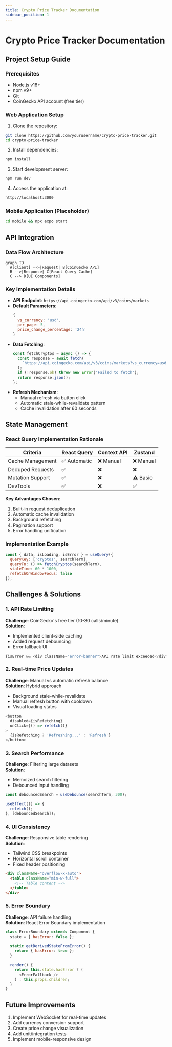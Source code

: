 ```yaml
---
title: Crypto Price Tracker Documentation
sidebar_position: 1
---
```


# Crypto Price Tracker Documentation

## Project Setup Guide

### Prerequisites
- Node.js v18+
- npm v9+
- Git
- CoinGecko API account (free tier)

### Web Application Setup
1. Clone the repository:
```bash
git clone https://github.com/yourusername/crypto-price-tracker.git
cd crypto-price-tracker
```

2. Install dependencies:
```bash
npm install
```

3. Start development server:
```bash
npm run dev
```

4. Access the application at:
```bash
http://localhost:3000
```

### Mobile Application (Placeholder)
```bash
cd mobile && npx expo start
```

## API Integration

### Data Flow Architecture
```mermaid
graph TD
  A[Client] -->|Request| B[CoinGecko API]
  B -->|Response| C[React Query Cache]
  C --> D[UI Components]
```

### Key Implementation Details
- **API Endpoint**: `https://api.coingecko.com/api/v3/coins/markets`
- **Default Parameters**:
  ```javascript
  {
    vs_currency: 'usd',
    per_page: 5,
    price_change_percentage: '24h'
  }
  ```
- **Data Fetching**:
  ```javascript
  const fetchCryptos = async () => {
    const response = await fetch(
      `https://api.coingecko.com/api/v3/coins/markets?vs_currency=usd&per_page=5`
    );
    if (!response.ok) throw new Error('Failed to fetch');
    return response.json();
  };
  ```
- **Refresh Mechanism**:
  - Manual refresh via button click
  - Automatic stale-while-revalidate pattern
  - Cache invalidation after 60 seconds

## State Management

### React Query Implementation Rationale
| Criteria        | React Query | Context API | Zustand |
|-----------------|-------------|-------------|---------|
| Cache Management| ✅ Automatic | ❌ Manual    | ❌ Manual |
| Deduped Requests| ✅           | ❌           | ❌       |
| Mutation Support| ✅           | ❌           | ⚠️ Basic |
| DevTools        | ✅           | ❌           | ✅       |

**Key Advantages Chosen**:
1. Built-in request deduplication
2. Automatic cache invalidation
3. Background refetching
4. Pagination support
5. Error handling unification

### Implementation Example
```javascript
const { data, isLoading, isError } = useQuery({
  queryKey: ['cryptos', searchTerm],
  queryFn: () => fetchCryptos(searchTerm),
  staleTime: 60 * 1000,
  refetchOnWindowFocus: false
});
```

## Challenges & Solutions

### 1. API Rate Limiting
**Challenge**: CoinGecko's free tier (10-30 calls/minute)  
**Solution**:
- Implemented client-side caching
- Added request debouncing
- Error fallback UI
```javascript
{isError && <div className="error-banner">API rate limit exceeded</div>}
```

### 2. Real-time Price Updates
**Challenge**: Manual vs automatic refresh balance  
**Solution**: Hybrid approach
- Background stale-while-revalidate
- Manual refresh button with cooldown
- Visual loading states
```javascript
<button 
  disabled={isRefetching}
  onClick={() => refetch()}
>
  {isRefetching ? 'Refreshing...' : 'Refresh'}
</button>
```

### 3. Search Performance
**Challenge**: Filtering large datasets  
**Solution**:
- Memoized search filtering
- Debounced input handling
```javascript
const debouncedSearch = useDebounce(searchTerm, 300);

useEffect(() => {
  refetch();
}, [debouncedSearch]);
```

### 4. UI Consistency
**Challenge**: Responsive table rendering  
**Solution**:
- Tailwind CSS breakpoints
- Horizontal scroll container
- Fixed header positioning
```html
<div className="overflow-x-auto">
  <table className="min-w-full">
    <!-- Table content -->
  </table>
</div>
```

### 5. Error Boundary
**Challenge**: API failure handling  
**Solution**: React Error Boundary implementation
```javascript
class ErrorBoundary extends Component {
  state = { hasError: false };
  
  static getDerivedStateFromError() {
    return { hasError: true };
  }

  render() {
    return this.state.hasError ? (
      <ErrorFallback />
    ) : this.props.children;
  }
}
```

## Future Improvements
1. Implement WebSocket for real-time updates
2. Add currency conversion support
3. Create price change visualization
4. Add unit/integration tests
5. Implement mobile-responsive design